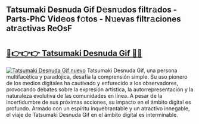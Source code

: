 ## Tatsumaki Desnuda Gif D𝚎sn𝚞dos filtr𝚊dos - Parts-PhC Vid𝚎os f𝚘tos - N𝚞evas filtr𝚊ciones atr𝚊ctivas ReOsF

# <h2><a href="http://mb4mof.tromn.icu/?c=Tatsumaki+Desnuda+Gif">🔗👉👉👉 Tatsumaki Desnuda Gif 🔗🔗</a></h2>

[![Tatsumaki Desnuda Gif nuevo](https://i.imgur.com/pEAQMta.gif)](http://mb4mof.tromn.icu/?c=Tatsumaki+Desnuda+Gif)
Tatsumaki Desnuda Gif, una persona multifacética y paradójica, desafía la comprensión simple. Su uso pionero de los medios digitales ha cautivado y enfurecido a los observadores, provocando debates sobre la expresión artística, la autorrepresentación y la naturaleza evolutiva de las comunidades en línea. A pesar de la incertidumbre de sus próximas acciones, su impacto en el ámbito digital es profundo. Armado con un espíritu inquebrantable y un atractivo innegable, el viaje de Tatsumaki Desnuda Gif en el ámbito digital es interminable.
